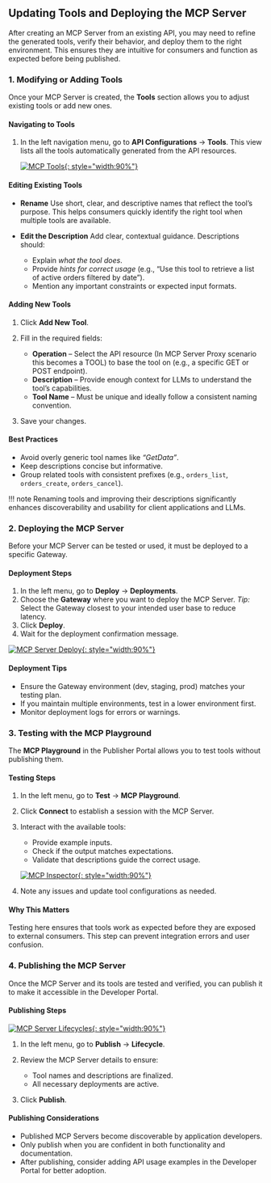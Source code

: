 ## Updating Tools and Deploying the MCP Server

After creating an MCP Server from an existing API, you may need to refine the generated tools, verify their behavior, and deploy them to the right environment. This ensures they are intuitive for consumers and function as expected before being published.

### 1. Modifying or Adding Tools

Once your MCP Server is created, the **Tools** section allows you to adjust existing tools or add new ones.

#### Navigating to Tools

1. In the left navigation menu, go to **API Configurations** → **Tools**.
   This view lists all the tools automatically generated from the API resources.

   [![MCP Tools]({{base_path}}/assets/img/mcp/mcp-tools.png){: style="width:90%"}]({{base_path}}/assets/img/mcp/mcp-tools.png)

#### Editing Existing Tools

* **Rename**
  Use short, clear, and descriptive names that reflect the tool’s purpose. This helps consumers quickly identify the right tool when multiple tools are available.

* **Edit the Description**
  Add clear, contextual guidance. Descriptions should:

  * Explain *what the tool does*.
  * Provide *hints for correct usage* (e.g., “Use this tool to retrieve a list of active orders filtered by date”).
  * Mention any important constraints or expected input formats.

#### Adding New Tools

1. Click **Add New Tool**.
2. Fill in the required fields:

   * **Operation** – Select the API resource (In MCP Server Proxy scenario this becomes a TOOL) to base the tool on (e.g., a specific GET or POST endpoint).
   * **Description** – Provide enough context for LLMs to understand the tool’s capabilities.
   * **Tool Name** – Must be unique and ideally follow a consistent naming convention.

3. Save your changes.

#### Best Practices

* Avoid overly generic tool names like *“GetData”*.
* Keep descriptions concise but informative.
* Group related tools with consistent prefixes (e.g., `orders_list`, `orders_create`, `orders_cancel`).

!!! note
    Renaming tools and improving their descriptions significantly enhances discoverability and usability for client applications and LLMs.

### 2. Deploying the MCP Server

Before your MCP Server can be tested or used, it must be deployed to a specific Gateway.

#### Deployment Steps

1. In the left menu, go to **Deploy** → **Deployments**.
2. Choose the **Gateway** where you want to deploy the MCP Server.
   *Tip:* Select the Gateway closest to your intended user base to reduce latency.
3. Click **Deploy**.
4. Wait for the deployment confirmation message.

[![MCP Server Deploy]({{base_path}}/assets/img/mcp/mcp-server-deploy.png){: style="width:90%"}]({{base_path}}/assets/img/mcp/mcp-server-deploy.png)

#### Deployment Tips

* Ensure the Gateway environment (dev, staging, prod) matches your testing plan.
* If you maintain multiple environments, test in a lower environment first.
* Monitor deployment logs for errors or warnings.

### 3. Testing with the MCP Playground

The **MCP Playground** in the Publisher Portal allows you to test tools without publishing them.

#### Testing Steps

1. In the left menu, go to **Test** → **MCP Playground**.
2. Click **Connect** to establish a session with the MCP Server.
3. Interact with the available tools:

   * Provide example inputs.
   * Check if the output matches expectations.
   * Validate that descriptions guide the correct usage.

   [![MCP Inspector]({{base_path}}/assets/img/mcp/mcp-inspector-publisher.png){: style="width:90%"}]({{base_path}}/assets/img/mcp/mcp-inspector-publisher.png)

4. Note any issues and update tool configurations as needed.

#### Why This Matters

Testing here ensures that tools work as expected before they are exposed to external consumers. This step can prevent integration errors and user confusion.

### 4. Publishing the MCP Server

Once the MCP Server and its tools are tested and verified, you can publish it to make it accessible in the Developer Portal.

#### Publishing Steps

   [![MCP Server Lifecycles]({{base_path}}/assets/img/mcp/mcp-lifecycles.png){: style="width:90%"}]({{base_path}}/assets/img/mcp/mcp-lifecycles.png)

1. In the left menu, go to **Publish** → **Lifecycle**.
2. Review the MCP Server details to ensure:

   * Tool names and descriptions are finalized.
   * All necessary deployments are active.
3. Click **Publish**.

#### Publishing Considerations

* Published MCP Servers become discoverable by application developers.
* Only publish when you are confident in both functionality and documentation.
* After publishing, consider adding API usage examples in the Developer Portal for better adoption.
